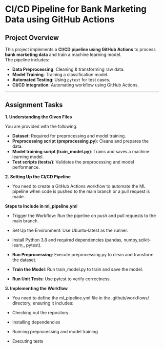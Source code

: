 # CI/CD Pipeline for Bank Marketing Data using GitHub Actions

##  Project Overview  
This project implements a **CI/CD pipeline using GitHub Actions** to process **bank marketing data** and train a machine learning model.  
The pipeline includes:  
- **Data Preprocessing**: Cleaning & transforming raw data.  
- **Model Training**: Training a classification model.  
- **Automated Testing**: Using `pytest` for test cases.  
- **CI/CD Integration**: Automating workflow using GitHub Actions.  

---
 
## Assignment Tasks

**1. Understanding the Given Files**

You are provided with the following:
* **Dataset**: Required for preprocessing and model training.
* **Preprocessing script (preprocessing.py)**: Cleans and prepares the data.
* **Model training script (train_model.py)**: Trains and saves a machine learning model.
* **Test scripts (tests/)**: Validates the preprocessing and model performance.

**2. Setting Up the CI/CD Pipeline**
* You need to create a GitHub Actions workflow to automate the ML pipeline when code is pushed to the main branch or a pull request is made.

**Steps to Include in ml_pipeline.yml**

* Trigger the Workflow: Run the pipeline on push and pull requests to the main branch.

* Set Up the Environment:
Use Ubuntu-latest as the runner.

* Install Python 3.8 and required dependencies (pandas, numpy,scikit-learn,, pytest).

* **Run Preprocessing**: Execute preprocessing.py to clean and transform the dataset.
* **Train the Model**: Run train_model.py to train and save the model.
* **Run Unit Tests**: Use pytest to verify correctness.

**3. Implementing the Workflow**
* You need to define the ml_pipeline.yml file in the .github/workflows/ directory, ensuring it includes:

* Checking out the repository
* Installing dependencies
* Running preprocessing and model training
* Executing tests




